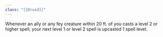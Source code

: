```yaml
---
class: "[[Druid]]"
---
```

Whenever an ally or any fey creature within 20 ft. of you casts a level 2 or higher spell, your next level 1 or level 2 spell is upcasted 1 spell level.